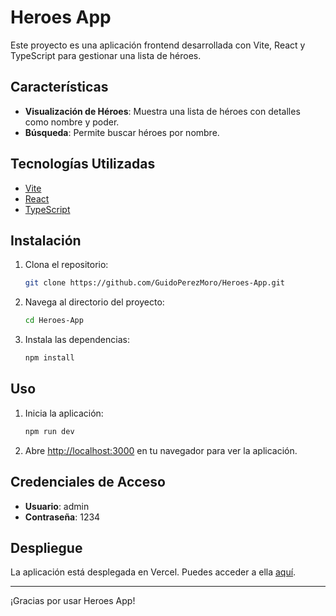 # Heroes App

Este proyecto es una aplicación frontend desarrollada con Vite, React y TypeScript para gestionar una lista de héroes.

## Características

- **Visualización de Héroes**: Muestra una lista de héroes con detalles como nombre y poder.
- **Búsqueda**: Permite buscar héroes por nombre.

## Tecnologías Utilizadas

- [Vite](https://vitejs.dev/)
- [React](https://reactjs.org/)
- [TypeScript](https://www.typescriptlang.org/)

## Instalación

1. Clona el repositorio:
   ```sh
   git clone https://github.com/GuidoPerezMoro/Heroes-App.git
   ```
2. Navega al directorio del proyecto:
   ```sh
   cd Heroes-App
   ```
3. Instala las dependencias:
   ```sh
   npm install
   ```

## Uso

1. Inicia la aplicación:
   ```sh
   npm run dev
   ```
2. Abre [http://localhost:3000](http://localhost:3000) en tu navegador para ver la aplicación.

## Credenciales de Acceso

- **Usuario**: admin
- **Contraseña**: 1234

## Despliegue

La aplicación está desplegada en Vercel. Puedes acceder a ella [aquí](https://heroes-app-delta.vercel.app/).

---

¡Gracias por usar Heroes App!
